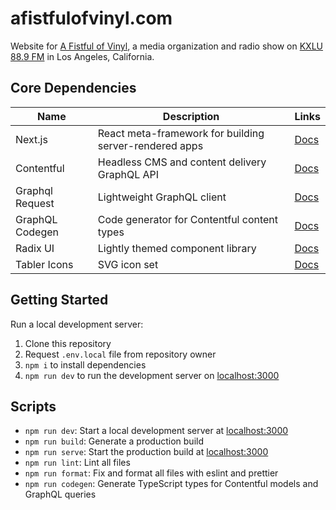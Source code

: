 # afistfulofvinyl.com

Website for [A Fistful of Vinyl](https://www.afistfulofvinyl.com/), a media organization and radio show on [KXLU 88.9 FM](https://kxlu.com/) in Los Angeles, California.

## Core Dependencies

| Name            | Description                                            | Links                                                                              |
| --------------- | ------------------------------------------------------ | ---------------------------------------------------------------------------------- |
| Next.js         | React meta-framework for building server-rendered apps | [Docs](https://nextjs.org/docs/app/api-reference)                                  |
| Contentful      | Headless CMS and content delivery GraphQL API          | [Docs](https://www.contentful.com/developers/docs/references/graphql)              |
| Graphql Request | Lightweight GraphQL client                             | [Docs](https://github.com/jasonkuhrt/graphql-request)                              |
| GraphQL Codegen | Code generator for Contentful content types            | [Docs](https://the-guild.dev/graphql/codegen/docs/config-reference/codegen-config) |
| Radix UI        | Lightly themed component library                       | [Docs](https://www.radix-ui.com/themes/docs/overview/getting-started)              |
| Tabler Icons    | SVG icon set                                           | [Docs](https://tabler.io/icons)                                                    |

## Getting Started

Run a local development server:

1. Clone this repository
2. Request `.env.local` file from repository owner
3. `npm i` to install dependencies
4. `npm run dev` to run the development server on [localhost:3000](http://localhost:3000)

## Scripts

- `npm run dev`: Start a local development server at [localhost:3000](http://localhost:3000)
- `npm run build`: Generate a production build
- `npm run serve`: Start the production build at [localhost:3000](http://localhost:3000)
- `npm run lint`: Lint all files
- `npm run format`: Fix and format all files with eslint and prettier
- `npm run codegen`: Generate TypeScript types for Contentful models and GraphQL queries
